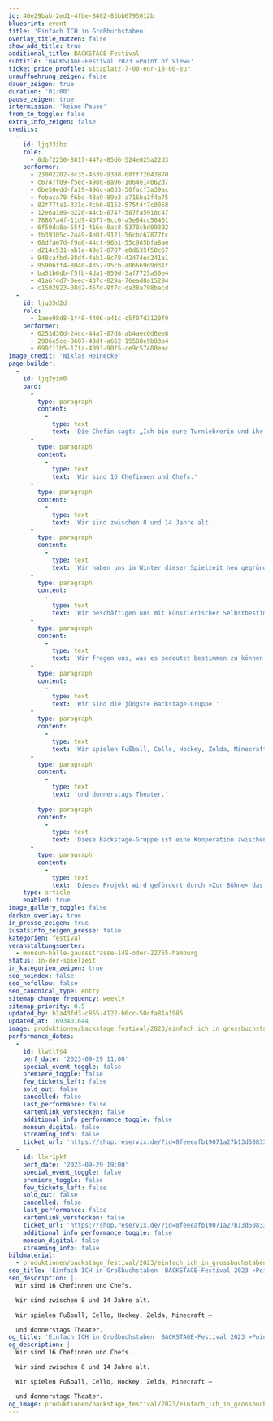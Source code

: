 ```yaml
---
id: 40e29bab-2ed1-4fbe-8462-85bb6795012b
blueprint: event
title: 'Einfach ICH in Großbuchstaben'
overlay_title_nutzen: false
show_add_title: true
additional_title: BACKSTAGE-Festival
subtitle: 'BACKSTAGE-Festival 2023 »Point of View«'
ticket_price_profile: sitzplatz-7-00-eur-18-00-eur
urauffuehrung_zeigen: false
dauer_zeigen: true
duration: '01:00'
pause_zeigen: true
intermission: 'keine Pause'
from_to_toggle: false
extra_info_zeigen: false
credits:
  -
    id: ljq33ibz
    role:
      - 0dbf2250-8817-447a-85d6-524e025a22d3
    performer:
      - 23002202-8c35-4639-9388-68ff72043870
      - c6747f09-f5ec-498d-8a96-1064e14062d7
      - 6be50edd-fa19-496c-a033-50facf3a39ac
      - febaca78-f6bd-48a9-89e3-a716ba3f4a75
      - 82f77fa1-331c-4cb6-8152-575f4f7c0058
      - 12e6a189-b220-44cb-8747-587fa5910c47
      - 78867a4f-11d9-4677-9cc6-a5e84cc50401
      - 6f50da8a-55f1-416e-8ac8-5370cbd09392
      - fb39305c-2449-4e0f-9121-56cbc67877fc
      - 68dfae7d-f9a0-44cf-96b1-55c985bfa8ae
      - d214c531-ab1e-49e7-8707-e0d635f50c67
      - 948cafbd-88df-4ab1-8c78-42474ec241a1
      - 95906ff4-8040-4357-95cb-a06669d9d31f
      - ba51b6db-f5fb-4da1-859d-3af7725a50e4
      - 41a6f4d7-0eed-437c-829a-76ead0a15284
      - c1502923-08d2-457d-9f7c-da38a708bacd
  -
    id: ljq35d2d
    role:
      - 1aee98d8-1f40-4406-a41c-c5f07d3120f9
    performer:
      - 6253d36d-24cc-44a7-87d8-ab4aec0d6ee8
      - 2906e5cc-8607-43df-a662-15588e9b83b4
      - 690f11b5-17fa-4093-90f5-ce9c57400eac
image_credit: 'Niklas Heinecke'
page_builder:
  -
    id: ljq2yim0
    bard:
      -
        type: paragraph
        content:
          -
            type: text
            text: 'Die Chefin sagt: „Ich bin eure Turnlehrerin und ihr macht alles, was ich sage!“. Der Chef sagt: „Wir spielen ein Spiel. Aber nur ich kenne die geheime Regel!“. Die Chefin sagt: „Ihr seid alle Topmodels und hier ist euer Laufsteg!“'
      -
        type: paragraph
        content:
          -
            type: text
            text: 'Wir sind 16 Chefinnen und Chefs.'
      -
        type: paragraph
        content:
          -
            type: text
            text: 'Wir sind zwischen 8 und 14 Jahre alt.'
      -
        type: paragraph
        content:
          -
            type: text
            text: 'Wir haben uns im Winter dieser Spielzeit neu gegründet.'
      -
        type: paragraph
        content:
          -
            type: text
            text: 'Wir beschäftigen uns mit künstlerischer Selbstbestimmung auf der Bühne.'
      -
        type: paragraph
        content:
          -
            type: text
            text: 'Wir fragen uns, was es bedeutet bestimmen zu können und welchen unserer Ideen wir eine Bühne geben wollen.'
      -
        type: paragraph
        content:
          -
            type: text
            text: 'Wir sind die jüngste Backstage-Gruppe.'
      -
        type: paragraph
        content:
          -
            type: text
            text: 'Wir spielen Fußball, Cello, Hockey, Zelda, Minecraft –'
      -
        type: paragraph
        content:
          -
            type: text
            text: 'und donnerstags Theater.'
      -
        type: paragraph
        content:
          -
            type: text
            text: 'Diese Backstage-Gruppe ist eine Kooperation zwischen dem Deutschen Schauspielhaus Hamburg, dem SCHORSCH (Kinder-, Jugend und Familienzentrum in St. Georg) sowie der Stadtteilschule Hamburg-Mitte. Seit November 2022 setzen sich die Kinder mit dem Thema künstlerische Selbstbestimmung auseinander und versuchen, bestehende Machtverhältnisse, zwischen Lehrer*innen und Schüler*innen, Kindern und Erwachsenen, Jurymitgliedern und Kandidaten*innen und vielen mehr auf der Bühne auch mal umzudrehen.'
      -
        type: paragraph
        content:
          -
            type: text
            text: 'Dieses Projekt wird gefördert durch »Zur Bühne« das Förderprogramm des Deutschen Bühnenvereins im Rahmen von »Kultur macht stark. Bündnisse für Bildung«'
    type: article
    enabled: true
image_gallery_toggle: false
darken_overlay: true
in_presse_zeigen: true
zusatsinfo_zeigen_presse: false
kategorien: festival
veranstaltungsoerter:
  - monsun-halle-gaussstrasse-149-oder-22765-hamburg
status: in-der-spielzeit
in_kategorien_zeigen: true
seo_noindex: false
seo_nofollow: false
seo_canonical_type: entry
sitemap_change_frequency: weekly
sitemap_priority: 0.5
updated_by: b1a43fd3-c865-4122-b6cc-50cfa81a1985
updated_at: 1693401644
image: produktionen/backstage_festival/2023/einfach_ich_in_grossbuchstaben/backstage_festival_einfach_ich_in_grossbuchstaben_01_c_niklas_heinecke.jpg
performance_dates:
  -
    id: llwclfs4
    perf_date: '2023-09-29 11:00'
    special_event_toggle: false
    premiere_toggle: false
    few_tickets_left: false
    sold_out: false
    cancelled: false
    last_performance: false
    kartenlink_verstecken: false
    additional_info_performance_toggle: false
    monsun_digital: false
    streaming_info: false
    ticket_url: 'https://shop.reservix.de/?id=8feeeafb19071a27b13d5083379d95183e9ab490f2f135faf80b2fecfc1ba00f2aba7ad8945f4a4292549eb86feddc1b&vID=7337&eventGrpID=446192&eventID=2154193'
  -
    id: llxr1pkf
    perf_date: '2023-09-29 19:00'
    special_event_toggle: false
    premiere_toggle: false
    few_tickets_left: false
    sold_out: false
    cancelled: false
    last_performance: false
    kartenlink_verstecken: false
    ticket_url: 'https://shop.reservix.de/?id=8feeeafb19071a27b13d5083379d95183e9ab490f2f135faf80b2fecfc1ba00f2aba7ad8945f4a4292549eb86feddc1b&vID=7337&eventGrpID=446192&eventID=2153791'
    additional_info_performance_toggle: false
    monsun_digital: false
    streaming_info: false
bildmaterial:
  - produktionen/backstage_festival/2023/einfach_ich_in_grossbuchstaben/presse/backstage_festival_einfach_ich_in_grossbuchstaben_01_c_niklas_heinecke.jpg
seo_title: 'Einfach ICH in Großbuchstaben  BACKSTAGE-Festival 2023 »Point of View«'
seo_description: |-
  Wir sind 16 Chefinnen und Chefs.

  Wir sind zwischen 8 und 14 Jahre alt.

  Wir spielen Fußball, Cello, Hockey, Zelda, Minecraft –

  und donnerstags Theater.
og_title: 'Einfach ICH in Großbuchstaben  BACKSTAGE-Festival 2023 »Point of View«'
og_description: |-
  Wir sind 16 Chefinnen und Chefs.

  Wir sind zwischen 8 und 14 Jahre alt.

  Wir spielen Fußball, Cello, Hockey, Zelda, Minecraft –

  und donnerstags Theater.
og_image: produktionen/backstage_festival/2023/einfach_ich_in_grossbuchstaben/social_media_backstage_festival_einfach_ich_in_grossbuchstaben_c_niklas_heinecke.jpg
---
```

